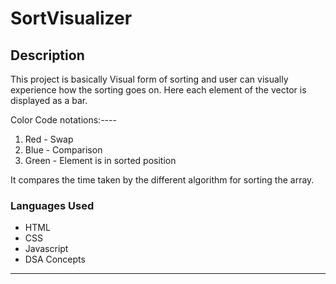 # SortVisualizer
## Description

This project is basically Visual form of sorting and user can visually experience how the sorting goes on. 
Here each element of the vector is displayed as a bar. 

Color Code notations:----

1. Red - Swap
2. Blue - Comparison 
3. Green - Element is in sorted position

It compares the time taken by the different algorithm for sorting the array.



### Languages Used

- HTML 
- CSS
- Javascript
- DSA Concepts

---
